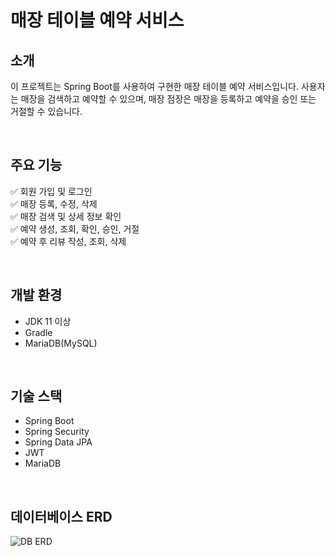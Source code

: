 # 매장 테이블 예약 서비스

## 소개
이 프로젝트는 Spring Boot를 사용하여 구현한 매장 테이블 예약 서비스입니다. 사용자는 매장을 검색하고 예약할 수 있으며, 매장 점장은 매장을 등록하고 예약을 승인 또는 거절할 수 있습니다.

<br>

## 주요 기능
✅ 회원 가입 및 로그인 <br>
✅ 매장 등록, 수정, 삭제 <br>
✅ 매장 검색 및 상세 정보 확인 <br>
✅ 예약 생성, 조회, 확인, 승인, 거절 <br>
✅ 예약 후 리뷰 작성, 조회, 삭제 <br>

<br>

## 개발 환경
- JDK 11 이상
- Gradle
- MariaDB(MySQL)

<br>

## 기술 스택
- Spring Boot
- Spring Security
- Spring Data JPA
- JWT
- MariaDB

<br>

## 데이터베이스 ERD
![DB ERD](https://github.com/BigHuni/Dividends/assets/79084294/f257417a-23a4-4fb9-b673-994b4ceccae2)
